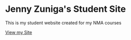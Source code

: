 # Jenny Zuniga's Student Site

This is my student website created for my NMA courses

[ View my Site](https://jennymarie93.github.io/studentsite)
